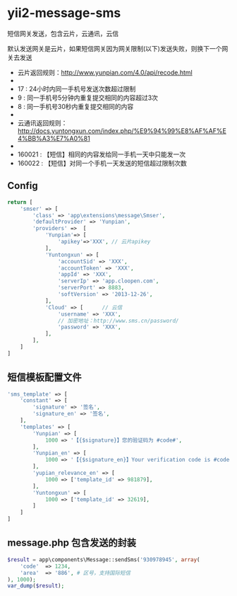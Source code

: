 # yii2-message-sms

短信网关发送，包含云片，云通讯，云信

默认发送网关是云片，如果短信网关因为网关限制(以下)发送失败，则换下一个网关去发送

*  云片返回规则：http://www.yunpian.com/4.0/api/recode.html
*
*  17 : 24小时内同一手机号发送次数超过限制
*  9  : 同一手机号5分钟内重复提交相同的内容超过3次
*  8  : 同一手机号30秒内重复提交相同的内容
*
*  云通讯返回规则： http://docs.yuntongxun.com/index.php/%E9%94%99%E8%AF%AF%E4%BB%A3%E7%A0%81
*
*  160021 : 【短信】相同的内容发给同一手机一天中只能发一次
*  160022 : 【短信】对同一个手机一天发送的短信超过限制次数


## Config

```php
return [
    'smser' => [
        'class' => 'app\extensions\message\Smser',
        'defaultProvider' => 'Yunpian',
        'providers' =>  [
            'Yunpian'=> [
                'apikey'=>'XXX', // 云片apikey
            ],
            'Yuntongxun' => [
                'accountSid' => 'XXX',
                'accountToken' => 'XXX',
                'appId' => 'XXX',
                'serverIp' => 'app.cloopen.com',
                'serverPort' => 8883,
                'softVersion' => '2013-12-26',
            ],
            'Cloud' => [      // 云信
                'username' => 'XXX',
                // 加密地址：http://www.sms.cn/password/
                'password' => 'XXX',
            ],
        ],
    ]
]
```

## 短信模板配置文件

```php
'sms_template' => [
    'constant' => [
        'signature' => '签名',
        'signature_en' => '签名',
    ],
    'templates' => [
        'Yunpian' => [
            1000 => '【{$signature}】您的验证码为 #code#',
        ],
        'Yunpian_en' => [
            1000 => '【{$signature_en}】Your verification code is #code#',
        ],
        'yupian_relevance_en' => [
            1000 => ['template_id' => 981879],
        ],
        'Yuntongxun' => [
            1000 => ['template_id' => 32619],
        ]
    ]
]
```


## message.php 包含发送的封装
```php
$result = app\components\Message::sendSms('930978945', array(
    'code'  => 1234,
    'area'  => '886', # 区号，支持国际短信
), 1000);
var_dump($result);
```

